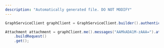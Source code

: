 ```yaml
---
description: "Automatically generated file. DO NOT MODIFY"
---
```

<!-- markdownlint-disable MD041 -->

```java
GraphServiceClient graphClient = GraphServiceClient.builder().authenticationProvider( authProvider ).buildClient();

Attachment attachment = graphClient.me().messages("AAMkADA1M-zAAA=").attachments("AAMkADA1M-CJKtzmnlcqVgqI=")
    .buildRequest()
    .get();
```

